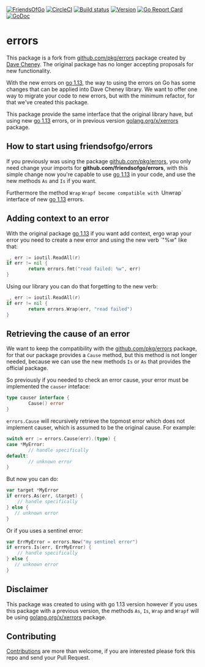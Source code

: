 [![FriendsOfGo](https://img.shields.io/badge/powered%20by-Friends%20of%20Go-73D7E2.svg)](https://friendsofgo.tech)
[![CircleCI](https://circleci.com/gh/friendsofgo/errors.svg?style=svg)](https://circleci.com/gh/friendsofgo/errors)
[![Build status](https://ci.appveyor.com/api/projects/status/phjkr6de4mnb19kq?svg=true)](https://ci.appveyor.com/project/aperezg/errors)
[![Version](https://img.shields.io/github/release/friendsofgo/errors.svg?style=flat-square)](https://github.com/friendsofgo/errors/releases/latest)
[![Go Report Card](https://goreportcard.com/badge/github.com/friendsofgo/errors)](https://goreportcard.com/report/github.com/friendsofgo/errors)
[![GoDoc](https://godoc.org/github.com/friendsofgo/errors?status.svg)](https://godoc.org/github.com/friendsofgo/errors)

# errors

This package is a fork from [github.com/pkg/errors](https://github.com/pkg/errors) package created by
[Dave Cheney](https://github.com/davecheney). The original package has no longer accepting proposals for new functionality.

With the new errors on [go 1.13](https://godoc.org/errors), the way to using the errors on Go has some
changes that can be applied into Dave Cheney library. We want to offer one way to migrate your code to new
errors, but with the minimum refactor, for that we've created this package.

This package provide the same interface that the original library have, but using new [go 1.13](https://godoc.org/errors)
errors, or in previous version [golang.org/x/xerrors](https://golang.org/x/xerrors) package.

## How to start using friendsofgo/errors

If you previously was using the package [github.com/pkg/errors](https://github.com/pkg/errors), you only need
change your imports for **github.com/friendsofgo/errors**, with this simple change now you're capable to use
[go 1.13](https://godoc.org/errors) in your code, and use the new methods `As` and `Is` if you want.

Furthermore the method `Wrap` `Wrapf become compatible with `Unwrap` interface of new [go 1.13](https://godoc.org/errors) errors.

## Adding context to an error

With the original package [go 1.13](https://godoc.org/errors) if you want add context, ergo wrap your error you need to create
a new error and using the new verb `"%w" like that:

```go
_, err := ioutil.ReadAll(r)
if err != nil {
        return errors.fmt("read failed: %w", err)
}
```

Using our library you can do that forgetting to the new verb:

```go
_, err := ioutil.ReadAll(r)
if err != nil {
        return errors.Wrap(err, "read failed")
}
```

## Retrieving the cause of an error

We want to keep the compatibility with the [github.com/pkg/errors](https://github.com/pkg/errors) package, for that
our package provides a `Cause` method, but this method is not longer needed, because we can use the new methods `Is` or `As`
that provides the official package.

So previously if you needed to check an error cause, your error must be implemented the `causer` inteface:

```go
type causer interface {
        Cause() error
}
```

`errors.Cause` will recursively retrieve the topmost error which does not implement causer, which is assumed to be the original cause. For example:

```go
switch err := errors.Cause(err).(type) {
case *MyError:
        // handle specifically
default:
        // unknown error
}
```

But now you can do:

```go
var target *MyError
if errors.As(err, &target) {
    // handle specifically
} else {
   // unknown error
}
```

Or if you uses a sentinel error:

```go
var ErrMyError = errors.New("my sentinel error")
if errors.Is(err, ErrMyError) {
    // handle specifically
} else {
   // unknown error
}
```

## Disclaimer
This package was created to using with go 1.13 version however if you uses this package with a previous version, the methods
`As`, `Is`, `Wrap` and `Wrapf` will be using [golang.org/x/xerrors](https://golang.org/x/xerrors) package.

## Contributing

[Contributions](https://github.com/friendsofgo/errors/issues?q=is%3Aissue+is%3Aopen) are more than welcome, if you are interested please fork this repo and send your Pull Request.
